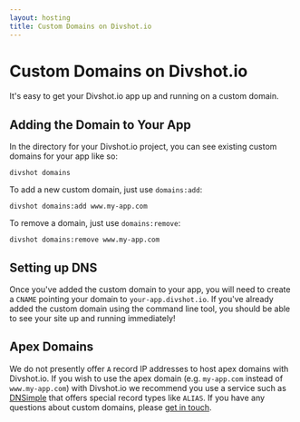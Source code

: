 ```yaml
---
layout: hosting
title: Custom Domains on Divshot.io
---
```


# Custom Domains on Divshot.io

<p class="lead">It's easy to get your Divshot.io app up and running on a custom domain.</p>

## Adding the Domain to Your App

In the directory for your Divshot.io project, you can see existing custom domains for your app
like so:

    divshot domains
    
To add a new custom domain, just use `domains:add`:

    divshot domains:add www.my-app.com
    
To remove a domain, just use `domains:remove`:

    divshot domains:remove www.my-app.com
    
## Setting up DNS

Once you've added the custom domain to your app, you will need to create a `CNAME` pointing your
domain to `your-app.divshot.io`. If you've already added the custom domain using the command line
tool, you should be able to see your site up and running immediately!

## Apex Domains

We do not presently offer `A` record IP addresses to host apex domains with Divshot.io. If you wish
to use the apex domain (e.g. `my-app.com` instead of `www.my-app.com`) with Divshot.io we recommend
you use a service such as [DNSimple](http://dnsimple.com/) that offers special record types like
`ALIAS`. If you have any questions about custom domains, please [get in touch](mailto:support@divshot.com).